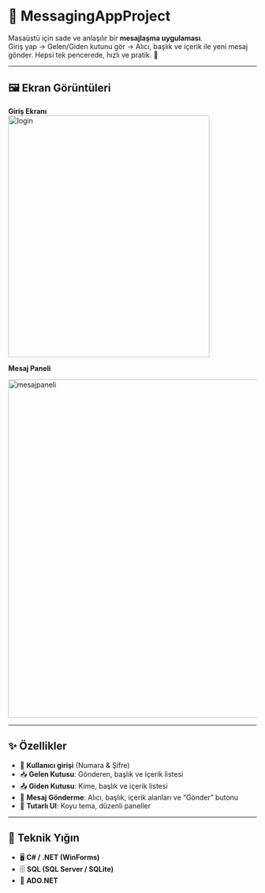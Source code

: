 # 🌟 MessagingAppProject

Masaüstü için sade ve anlaşılır bir **mesajlaşma uygulaması**.  
Giriş yap → Gelen/Giden kutunu gör → Alıcı, başlık ve içerik ile yeni mesaj gönder. Hepsi tek pencerede, hızlı ve pratik. 🚀  

---

## 🖼️ Ekran Görüntüleri
**Giriş Ekranı**  
<img width="408" height="489" alt="login" src="https://github.com/user-attachments/assets/025ac238-d7f6-4231-a054-7644b297ae67" />


**Mesaj Paneli**  

<img width="1344" height="685" alt="mesajpaneli" src="https://github.com/user-attachments/assets/ef17253e-5a23-4682-afd6-c19b2a80082c" />

---

## ✨ Özellikler
- 🔐 **Kullanıcı girişi** (Numara & Şifre)  
- 📥 **Gelen Kutusu**: Gönderen, başlık ve içerik listesi  
- 📤 **Giden Kutusu**: Kime, başlık ve içerik listesi  
- 📝 **Mesaj Gönderme**: Alıcı, başlık, içerik alanları ve “Gönder” butonu  
- 🎨 **Tutarlı UI**: Koyu tema, düzenli paneller  

---

## 🧱 Teknik Yığın
- 🖥️ **C# / .NET (WinForms)**  
- 🗄️ **SQL (SQL Server / SQLite)**  
- 🔗 **ADO.NET** 
